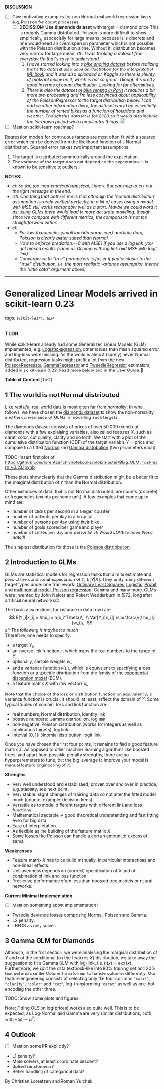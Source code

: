 **DISCUSSION**

- [ ] Give motivating examples for non Normal real world regression tasks
  e.g. Poisson for count processes
  - [ ] **DECISSION: Use diamonds dataset** with target = diamond price
    This is roughly Gamma distributed. Poisson is more difficult to show empirically, espcecially for large means, because is is discrete and one would need an overdisperson parameter which is not possible with the Poisson distribution alone. Without it, distribution becomes very narrow for large mean.
    *rth: I was thinking a dataset from everyday life that's easy to understand.*
    1. *I have started looking into a [bike sharing dataset](https://archive.ics.uci.edu/ml/datasets/bike+sharing+dataset) before realizing that's the dataset also used as illustration for the [interpretabel ML book](https://christophm.github.io/interpretable-ml-book/bike-data.html) and it was also uploaded on Kaggle so there is pleinty of material online on it, which is not so great. Though it's pretty good in terms of [count distribution](https://github.com/pgebert/bike-sharing-dataset#remove-outliers-from-data). Looking for for alternatives.*
    2. *There is also the dataset of [bike renting in Paris](https://github.com/lovasoa/historique-velib-opendata) it requires a bit more pre-processing and I'm less convinced about applicability of the PoissonRegressor to the target distribution below. I can add weather information there, the dataset would be essentially the number of rented bikes as a function of hour/date and weather. Though this dataset is for 2020 so it would also include the lockdown period wich complicates things.*
    ![](https://i.imgur.com/rfrRPTu.png) 
- [ ] Mention scikit-learn roadmap?

Regression models for continuous targets are most often fit with a squared error which can be derived from the likelihood function of a Normal distribution. Squared error makes two important assumptions:
1. The target is distributed symmetrically around the expectation.
2. The variance of the target does not depend on the expectation.
It is known to be sensitive to outliers.

**NOTES:**
- *cl: So far, too mathematical/statistical, I know. But can help to cut out the right message in the end.*
- *rth: One thing that bothers me is that although the 'normal distribution' assumption is rarely verified perfectly, in a lot of cases using a model with MSE still works reasonably well as a start. Maybe we could word it as: using GLMs there would lead to more accurate modeling, though since we compare with different metrics, the comparison is not too straightforward either.*
- *cl:*
  - *For low frequencies (small lambda parameter) and little data, Poisson is clearly better suited than Normal.*
  - *How to enforce prediction>=0 with MSE? If you use a log link, you get biased results (same as Gamma with log link and MSE with logit link)*
  - *Convergence to "true" parameters is faster if you're closer to the "true" distribution, i.e. the more realistic variance assumption (hence the "little data" argument above)*

[comment]: <> (End of discussion)
---


# Generalized Linear Models arrived in scikit-learn 0.23

###### tags: `scikit-learn, GLM`

### TLDR

While scikit-learn already had some Generalized Linear Models (GLM) implemented, e.g. [LogisticRegression](https://scikit-learn.org/stable/modules/linear_model.html#logistic-regression), other losses than mean squared error and log-loss were missing.
As the world is almost (surely) never Normal distributed, regression tasks might profit a lot from the new [PoissonRegressor](https://scikit-learn.org/stable/modules/generated/sklearn.linear_model.PoissonRegressor.html#sklearn.linear_model.PoissonRegressor), [GammaRegressor](https://scikit-learn.org/stable/modules/generated/sklearn.linear_model.GammaRegressor.html#sklearn.linear_model.GammaRegressor) and [TweedieRegressor](https://scikit-learn.org/stable/modules/generated/sklearn.linear_model.TweedieRegressor.html#sklearn.linear_model.TweedieRegressor) estimators, added in scikit-learn 0.23. Read more below and in the [User Guide](https://scikit-learn.org/stable/modules/linear_model.html#generalized-linear-regression).🚀 

**Table of Content**
[ToC]


## 1 The world is not Normal distributed

Like *real life*, real world data is most often far from *normality*.
In what follows, we have chosen the [diamonds dataset](https://ggplot2.tidyverse.org/reference/diamonds.html) to show the non-normality and the convenience of GLMs in modelling such targets.

The diamonds dataset consists of prices of over 50.000 round cut diamonds with a few explaining variables, also called features $X$, such as carat, color, cut quality, clarity and so forth.
We start with a plot of the cumulative distribution function (CDF) of the target variable $Y=\textrm{price}$ and compare to a fitted [Normal](https://en.wikipedia.org/wiki/Normal_distribution) and [Gamma distribution](https://en.wikipedia.org/wiki/Gamma_distribution) (two parameters each).

TODO: Insert first plot of https://github.com/lorentzenchr/notebooks/blob/master/Blog_GLM_in_sklearn_v0.23.ipynb

These plots show clearly that the Gamma distribution might be a better fit to the marginal distribution of $Y$ than the Normal distribution.

Other instances of data, that is not Normal distributed, are counts (discrete) or frequencies (counts per some unit). A few examples that come up to mind are:
- number of clicks per second in a Geiger counter
- number of patients per day in a hospital
- number of persons per day using their bike
- number of goals scored per game and player
- number of smiles per day and person😃 *cl: Would LOVE to hove those data!!!*

The simplest distribution for those is the [Poisson distribbution](https://en.wikipedia.org/wiki/Poisson_distribution).


## 2 Introduction to GLMs

GLMs are statistical models for regression tasks that aim to estimate and predict the conditional expectation of $Y$, $E[Y|X]$.
They unify many different target types under one framework: [Ordinary Least Squares](https://en.wikipedia.org/wiki/Ordinary_least_squares), [Logistic](https://en.wikipedia.org/wiki/Logistic_regression), [Probit](https://en.wikipedia.org/wiki/Probit_model) and [multinomial model](https://en.wikipedia.org/wiki/Multinomial_logistic_regression), [Poisson regression](https://en.wikipedia.org/wiki/Poisson_regression), Gamma and many more. GLMs were invented by John Nelder and Robert Wedderburn in 1972, long after artificial neural networks😉

The basic assumptions for instance or data row $i$ are
$$
E[Y_i|x_i] = \mu_i= h(x_i^T\beta)\,,
\\
Var[Y_i|x_i]] \sim \frac{v(\mu_i)}{w_i}\,.
$$
*cl: The following is maybe too much*<br>
Therefore, one needs to specify:
- a target $Y_i$,
- an inverse link function $h$, which maps the real numbers to the range of $Y$,
- optionally, sample weights $w_i$,
- and a variance function $v(\mu)$, which is equivalent to specifying a loss function or a specific distribution from the family of the [exponential dispersion model](https://en.wikipedia.org/wiki/Exponential_dispersion_model) (EDM).
- a feature matrix $X$ with row vectors $x_i$,

Note that the choice of the loss or distribution function or, equivalently, a variance function is crucial. It should, at least, reflect the domain of $Y$. Some typical tuples of domain, loss and link function are:
- real numbers, Normal distribution, identity link
- positive numbers: Gamma distribution, log link
- non-negative: Poisson distribution (works for integers as well as continuous targets), log link
- interval $[0, 1]$: Binomial distribution, logit link

Once you have chosen the first four points, it remains to find a good feature matrix $X$. As opposed to other machine learning algorithms like boosted trees, and apart from possible penalty strengths, there are no hyperparemeters to tune, but the big leverage to improve your model is manual feature engineering of $X$.

**Strengths**
- Very well understood and established, proven over and over in practice, e.g. stability, see next point.
- Very stable: slight changes of training data do not alter the fitted model much (counter example: decision trees).
- Versatile as to model different targets with different link and loss functions.
- Mathematical tractable => good theoretical understanding and fast fitting even for big data.
- Ease of interpretation.
- As flexible as the building of the feature matrix $X$.
- Some losses like Poisson can handle a certain amount of excess of zeros.

**Weaknesses**
- Feature matrix $X$ has to be build manually, in particular interactions and non-linear effects.
- Unbiasedness depends on (correct) specification of $X$ and of combination of link and loss function.
- Predictive performance often less than boosted tree models or neural networks.

**Current Minimal Implementation**
- [ ] Mention something about implementation?
- Tweedie deviance losses comprising Normal, Poisson and Gamma.
- L2 penalty.
- LBFGS as only solver.


## 3 Gamma GLM for Diamonds

Although, in the first section, we were analysing the marginal distribution of $Y$ and not the conditional (on the features $X$) distribution, we take away the suggestion to fit a Gamma GLM with log-link, i.e. $h(x) = \exp(x)$. Furthermore, we split the data textbook-like into 80% training set and 20% test set and use the ColumnTransformer to handle columns differently. Our feature engineering consists of selecting only the four columns `"carat"`, `"clarity"`, `"color"` and `"cut"`, log-transforming `"carat"` as well as one-hot-encoding the other three.

TODO: Show some plots and figures.

Note: Fitting OLS on log(prices) works also quite well. This is to be expected, as Log-Normal and Gamma are very similar distributions, both with $v(\mu) \sim \mu^2$.

## 4 Outlook

- [ ] Mention some PR explicitly?
- L1 penalty?
- More solvers, at least coordinate descent?
- SplineTransformers?
- Better handling of categorical data?



By Christian Lorentzen and Roman Yurchak
